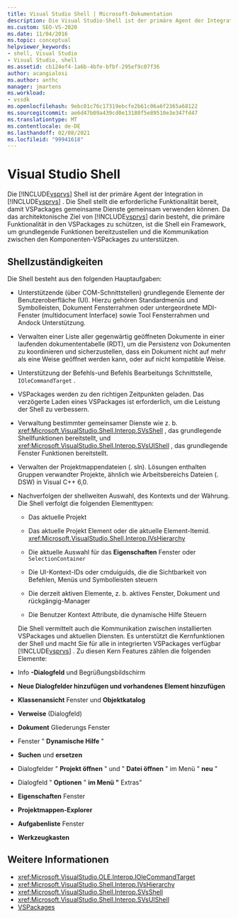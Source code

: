 ```yaml
---
title: Visual Studio Shell | Microsoft-Dokumentation
description: Die Visual Studio-Shell ist der primäre Agent der Integration in Visual Studio und stellt grundlegende Funktionen bereit und unterstützt die übergreifende Kommunikation zwischen VSPackages.
ms.custom: SEO-VS-2020
ms.date: 11/04/2016
ms.topic: conceptual
helpviewer_keywords:
- shell, Visual Studio
- Visual Studio, shell
ms.assetid: cb124ef4-1a6b-4bfe-bfbf-295ef9c07f36
author: acangialosi
ms.author: anthc
manager: jmartens
ms.workload:
- vssdk
ms.openlocfilehash: 9ebc01c76c17319ebcfe2b61c06a6f2365a68122
ms.sourcegitcommit: ae6d47b09a439cd0e13180f5e89510e3e347fd47
ms.translationtype: MT
ms.contentlocale: de-DE
ms.lasthandoff: 02/08/2021
ms.locfileid: "99941618"
---
```

# <a name="visual-studio-shell"></a>Visual Studio Shell
Die [!INCLUDE[vsprvs](../../code-quality/includes/vsprvs_md.md)] Shell ist der primäre Agent der Integration in [!INCLUDE[vsprvs](../../code-quality/includes/vsprvs_md.md)] . Die Shell stellt die erforderliche Funktionalität bereit, damit VSPackages gemeinsame Dienste gemeinsam verwenden können. Da das architektonische Ziel von [!INCLUDE[vsprvs](../../code-quality/includes/vsprvs_md.md)] darin besteht, die primäre Funktionalität in den VSPackages zu schützen, ist die Shell ein Framework, um grundlegende Funktionen bereitzustellen und die Kommunikation zwischen den Komponenten-VSPackages zu unterstützen.

## <a name="shell-responsibilities"></a>Shellzuständigkeiten
 Die Shell besteht aus den folgenden Hauptaufgaben:

- Unterstützende (über COM-Schnittstellen) grundlegende Elemente der Benutzeroberfläche (UI). Hierzu gehören Standardmenüs und Symbolleisten, Dokument Fensterrahmen oder untergeordnete MDI-Fenster (multidocument Interface) sowie Tool Fensterrahmen und Andock Unterstützung.

- Verwalten einer Liste aller gegenwärtig geöffneten Dokumente in einer laufenden dokumententabelle (RDT), um die Persistenz von Dokumenten zu koordinieren und sicherzustellen, dass ein Dokument nicht auf mehr als eine Weise geöffnet werden kann, oder auf nicht kompatible Weise.

- Unterstützung der Befehls-und Befehls Bearbeitungs Schnittstelle, `IOleCommandTarget` .

- VSPackages werden zu den richtigen Zeitpunkten geladen. Das verzögerte Laden eines VSPackages ist erforderlich, um die Leistung der Shell zu verbessern.

- Verwaltung bestimmter gemeinsamer Dienste wie z. b. <xref:Microsoft.VisualStudio.Shell.Interop.SVsShell> , das grundlegende Shellfunktionen bereitstellt, und <xref:Microsoft.VisualStudio.Shell.Interop.SVsUIShell> , das grundlegende Fenster Funktionen bereitstellt.

- Verwalten der Projektmappendateien (. sln). Lösungen enthalten Gruppen verwandter Projekte, ähnlich wie Arbeitsbereichs Dateien (. DSW) in Visual C++ 6,0.

- Nachverfolgen der shellweiten Auswahl, des Kontexts und der Währung. Die Shell verfolgt die folgenden Elementtypen:

  - Das aktuelle Projekt

  - Das aktuelle Projekt Element oder die aktuelle Element-Itemid. <xref:Microsoft.VisualStudio.Shell.Interop.IVsHierarchy>

  - Die aktuelle Auswahl für das **Eigenschaften** Fenster oder `SelectionContainer`

  - Die UI-Kontext-IDs oder cmduiguids, die die Sichtbarkeit von Befehlen, Menüs und Symbolleisten steuern

  - Die derzeit aktiven Elemente, z. b. aktives Fenster, Dokument und rückgängig-Manager

  - Die Benutzer Kontext Attribute, die dynamische Hilfe Steuern

  Die Shell vermittelt auch die Kommunikation zwischen installierten VSPackages und aktuellen Diensten. Es unterstützt die Kernfunktionen der Shell und macht Sie für alle in integrierten VSPackages verfügbar [!INCLUDE[vsprvs](../../code-quality/includes/vsprvs_md.md)] . Zu diesen Kern Features zählen die folgenden Elemente:

- Info **-Dialogfeld** und Begrüßungsbildschirm

- **Neue Dialogfelder hinzufügen und vorhandenes Element hinzufügen**

- **Klassenansicht** Fenster und **Objektkatalog**

- **Verweise** (Dialogfeld)

- **Dokument** Gliederungs Fenster

- Fenster " **Dynamische Hilfe** "

- **Suchen** und **ersetzen**

- Dialogfelder " **Projekt öffnen** " und " **Datei öffnen** " im Menü " **neu** "

- Dialogfeld " **Optionen** " **im Menü "** Extras"

- **Eigenschaften** Fenster

- **Projektmappen-Explorer**

- **Aufgabenliste** Fenster

- **Werkzeugkasten**

## <a name="see-also"></a>Weitere Informationen
- <xref:Microsoft.VisualStudio.OLE.Interop.IOleCommandTarget>
- <xref:Microsoft.VisualStudio.Shell.Interop.IVsHierarchy>
- <xref:Microsoft.VisualStudio.Shell.Interop.SVsShell>
- <xref:Microsoft.VisualStudio.Shell.Interop.SVsUIShell>
- [VSPackages](../../extensibility/internals/vspackages.md)
